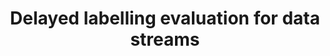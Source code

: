---
layout: publication
authors: 'M. Grzenda, H. M. Gomes, and A. Bifet'
title: 'Delayed labelling evaluation for data streams'
year: '2020'
conference: 'Data Mining and Knowledge Discovery'
---